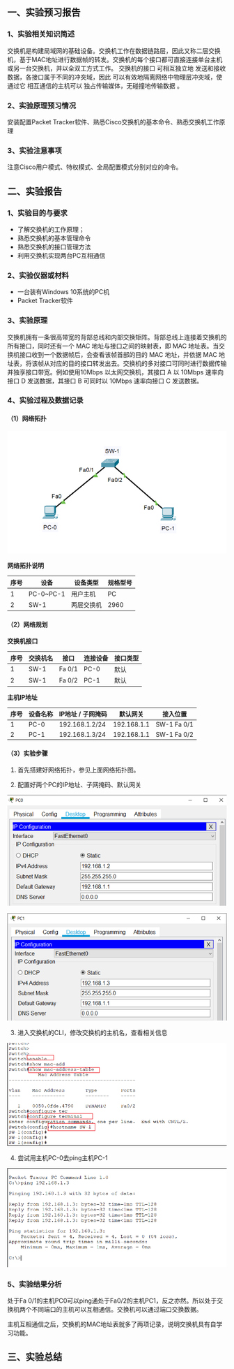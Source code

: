 ## 一、实验预习报告

### 1、实验相关知识简述

交换机是构建局域网的基础设备。交换机工作在数据链路层，因此又称二层交换机，基于MAC地址进行数据帧的转发。交换机的每个接口都可直接连接单台主机或另一台交换机，并以全双工方式工作。 交换机的接口 可相互独立地 发送和接收数据，各接口属于不同的冲突域，因此 可以有效地隔离网络中物理层冲突域，使 通过它 相互通信的主机可以 独占传输媒体，无碰撞地传输数据 。

### 2、实验原理预习情况

安装配置Packet Tracker软件、熟悉Cisco交换机的基本命令、熟悉交换机工作原理

### 3、实验注意事项

注意Cisco用户模式、特权模式、全局配置模式分别对应的命令。

## 二、实验报告

### 1、实验目的与要求

- 了解交换机的工作原理；
- 熟悉交换机的基本管理命令
- 熟悉交换机的接口管理方法
- 利用交换机实现两台PC互相通信

### 2、实验仪器或材料

- 一台装有Windows 10系统的PC机
- Packet Tracker软件

### 3、实验原理

交换机拥有一条很高带宽的背部总线和内部交换矩阵。背部总线上连接着交换机的所有接口，同时还有一个 MAC 地址与接口之间的映射表，即 MAC 地址表。当交换机接口收到一个数据帧后，会查看该帧首部的目的 MAC 地址，并依据 MAC 地址表，将该帧从对应的目的接口转发出去。交换机的多对接口可同时进行数据传输并独享接口带宽。例如使用10Mbps 以太网交换机，其接口 A 以 10Mbps 速率向接口 D 发送数据，其接口 B 可同时以 10Mbps 速率向接口 C 发送数据。

### 4、实验过程及数据记录

#### （1）网络拓扑

![image-20201127164520328](assets/%E5%AE%9E%E9%AA%8C%E4%B8%80/image-20201127164520328.png)

**网络拓扑说明**

| 序号 | 设备      | 设备类型   | 规格型号 |
| ---- | --------- | ---------- | -------- |
| 1    | PC-0~PC-1 | 用户主机   | PC       |
| 2    | SW-1      | 两层交换机 | 2960     |



#### （2）网络规划

**交换机接口**

| 序号 | 交换机名 | 接口   | 连接设备 | 接口类型 |
| ---- | -------- | ------ | -------- | -------- |
| 1    | SW-1     | Fa 0/1 | PC-0     | 默认     |
| 2    | SW-1     | Fa 0/2 | PC-1     | 默认     |



**主机IP地址**

| 序号 | 设备名称 | IP地址 / 子网掩码 | 默认网关    | 接入位置     |
| ---- | -------- | ----------------- | ----------- | ------------ |
| 1    | PC-0     | 192.168.1.2/24    | 192.168.1.1 | SW-1  Fa 0/1 |
| 2    | PC-1     | 192.168.1.3/24    | 192.168.1.1 | SW-1  Fa 0/2 |



#### （3）实验步骤

1. 首先搭建好网络拓扑，参见上面网络拓扑图。

2. 配置好两个PC的IP地址、子网掩码、默认网关

![image-20201127165834808](assets/%E5%AE%9E%E9%AA%8C%E4%B8%80/image-20201127165834808.png)

![image-20201127165926503](assets/%E5%AE%9E%E9%AA%8C%E4%B8%80/image-20201127165926503.png)

3. 进入交换机的CLI，修改交换机的主机名，查看相关信息

![image-20201127170442115](assets/%E5%AE%9E%E9%AA%8C%E4%B8%80/image-20201127170442115.png)

4. 尝试用主机PC-0去ping主机PC-1

![image-20201127171632287](assets/%E5%AE%9E%E9%AA%8C%E4%B8%80/image-20201127171632287.png)



### 5、实验结果分析

处于Fa 0/1的主机PC0可以ping通处于Fa0/2的主机PC1，反之亦然。所以处于交换机两个不同端口的主机可以互相通信。交换机可以通过端口交换数据。

主机互相通信之后，交换机的MAC地址表就多了两项记录，说明交换机具有自学习功能。



## 三、实验总结







